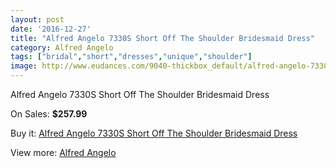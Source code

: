```yaml
---
layout: post
date: '2016-12-27'
title: "Alfred Angelo 7330S Short Off The Shoulder Bridesmaid Dress"
category: Alfred Angelo
tags: ["bridal","short","dresses","unique","shoulder"]
image: http://www.eudances.com/9040-thickbox_default/alfred-angelo-7330s-short-off-the-shoulder-bridesmaid-dress.jpg
---
```

Alfred Angelo 7330S Short Off The Shoulder Bridesmaid Dress

On Sales: **$257.99**
<a href="https://www.eudances.com/en/alfred-angelo/3039-alfred-angelo-7330s-short-off-the-shoulder-bridesmaid-dress.html"><amp-img layout="responsive" width="600" height="600" src="//www.eudances.com/9040-thickbox_default/alfred-angelo-7330s-short-off-the-shoulder-bridesmaid-dress.jpg" alt="Alfred Angelo 7330S Short Off The Shoulder Bridesmaid Dress 0" /></a>
<a href="https://www.eudances.com/en/alfred-angelo/3039-alfred-angelo-7330s-short-off-the-shoulder-bridesmaid-dress.html"><amp-img layout="responsive" width="600" height="600" src="//www.eudances.com/9041-thickbox_default/alfred-angelo-7330s-short-off-the-shoulder-bridesmaid-dress.jpg" alt="Alfred Angelo 7330S Short Off The Shoulder Bridesmaid Dress 1" /></a>

Buy it: [Alfred Angelo 7330S Short Off The Shoulder Bridesmaid Dress](https://www.eudances.com/en/alfred-angelo/3039-alfred-angelo-7330s-short-off-the-shoulder-bridesmaid-dress.html "Alfred Angelo 7330S Short Off The Shoulder Bridesmaid Dress")

View more: [Alfred Angelo](https://www.eudances.com/en/51-alfred-angelo "Alfred Angelo")